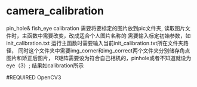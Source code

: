 # camera_calibration
pin_hole& fish_eye calibration
需要将要标定的图片放到pic文件夹,
读取图片文件时，主函数中需要改变，改成适合个人图片名称的
需要输入标定初始参数，如init_calibration.txt
运行主函数时需要输入当前init_calibration.txt所在文件夹路径，
同时这个文件夹中需要img_corner和img_correct两个文件夹分别储存角点图片和矫正后图片，
R矩阵需要设为符合自己相机的，pinhole或者不知道就设为eye（3）;
结果如calibration所示

#REQUIRED OpenCV3
